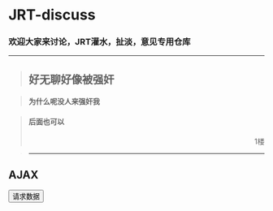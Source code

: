 # JRT-discuss
### 欢迎大家来讨论，JRT灌水，扯淡，意见专用仓库


---
>## 好无聊好像被强奸

>#### 为什么呢没人来强奸我

>#### 后面也可以
> <div align = right>1楼</div>

>---
</code>
<h2>AJAX</h2>
<button class="btn btn-sm BtnGroup-item" type="button" v-on:click="messageaa">请求数据</button>
<div id="myDiv"></div>


<script src="./public/vue.js"></script>
<script>
var example2 = new Vue({
el: '#discuss',
data: {
  parentMessage: 'Parent',
  items: [
    { message: 'Foo' },
    { message: 'Bar' }
  ]
},

methods: {
messageaa: function () {
  //window.alert(5 + 6)
  xmlhttp=new XMLHttpRequest()
  xmlhttp.onreadystatechange=function()
  {
    if (xmlhttp.readyState==4 && xmlhttp.status==200)
    {
      a=JSON.parse(xmlhttp.responseText)
      document.getElementById("myDiv").innerHTML=a[0].body
    }
  }
  xmlhttp.open("GET","https://api.github.com/repos/JRT-FOREVER/JRT-discuss/issues/comments",true)
  //var a=1
  xmlhttp.send()

}}
})


function loadXMLDoc()
{
  var xmlhttp;
  if (window.XMLHttpRequest)
  {
    // IE7+, Firefox, Chrome, Opera, Safari 浏览器执行代码
    xmlhttp=new XMLHttpRequest();
  }
  else
  {
    // IE6, IE5 浏览器执行代码
    xmlhttp=new ActiveXObject("Microsoft.XMLHTTP");
  }
  xmlhttp.onreadystatechange=function()
  {
    if (xmlhttp.readyState==4 && xmlhttp.status==200)
    {
      document.getElementById("myDiv").innerHTML=xmlhttp.responseText;
    }
  }
  xmlhttp.open("GET","https://api.github.com/repos/JRT-FOREVER/JRT-discuss/issues/comments",true);
  //xmlhttp.send();
}
</script>
<code>
